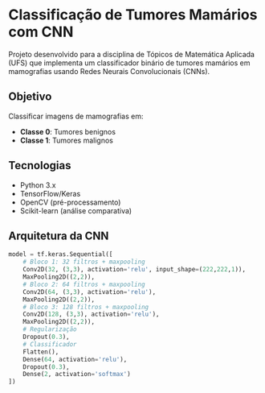 # Classificação de Tumores Mamários com CNN

Projeto desenvolvido para a disciplina de Tópicos de Matemática Aplicada (UFS) que implementa um classificador binário de tumores mamários em mamografias usando Redes Neurais Convolucionais (CNNs).

## Objetivo
Classificar imagens de mamografias em:
- **Classe 0**: Tumores benignos
- **Classe 1**: Tumores malignos

## Tecnologias
- Python 3.x
- TensorFlow/Keras
- OpenCV (pré-processamento)
- Scikit-learn (análise comparativa)

## Arquitetura da CNN
```python
model = tf.keras.Sequential([
    # Bloco 1: 32 filtros + maxpooling
    Conv2D(32, (3,3), activation='relu', input_shape=(222,222,1)),
    MaxPooling2D((2,2)),
    # Bloco 2: 64 filtros + maxpooling
    Conv2D(64, (3,3), activation='relu'),
    MaxPooling2D((2,2)),
    # Bloco 3: 128 filtros + maxpooling
    Conv2D(128, (3,3), activation='relu'),
    MaxPooling2D((2,2)),
    # Regularização
    Dropout(0.3),
    # Classificador
    Flatten(),
    Dense(64, activation='relu'),
    Dropout(0.3),
    Dense(2, activation='softmax')
])

